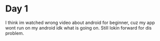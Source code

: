 # Day 1
I think im watched wrong video about android for beginner, cuz my app wont run on my android idk what is going on. Still lokin forward for dis problem.